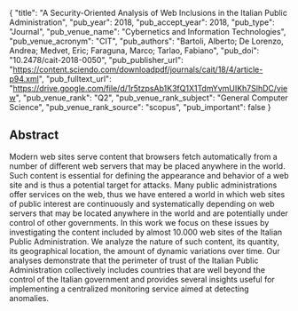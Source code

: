 {
  "title": "A Security-Oriented Analysis of Web Inclusions in the Italian Public Administration",
  "pub_year": 2018,
  "pub_accept_year": 2018,
  "pub_type": "Journal",
  "pub_venue_name": "Cybernetics and Information Technologies",
  "pub_venue_acronym": "CIT",
  "pub_authors": "Bartoli, Alberto; De Lorenzo, Andrea; Medvet, Eric; Faraguna, Marco; Tarlao, Fabiano",
  "pub_doi": "10.2478/cait-2018-0050",
  "pub_publisher_url": "https://content.sciendo.com/downloadpdf/journals/cait/18/4/article-p94.xml",
  "pub_fulltext_url": "https://drive.google.com/file/d/1r5tzpsAb1K3fQ1X1TdmYvmUIKh7SlhDC/view",
  "pub_venue_rank": "Q2",
  "pub_venue_rank_subject": "General Computer Science",
  "pub_venue_rank_source": "scopus",
  "pub_important": false
}

## Abstract
Modern web sites serve content that browsers fetch automatically from a number of different web servers that may be placed anywhere in the world. Such content is essential for defining the appearance and behavior of a web site and is thus a potential target for attacks. Many public administrations offer services on the web, thus we have entered a world in which web sites of public interest are continuously and systematically depending on web servers that may be located anywhere in the world and are potentially under control of other governments. In this work we focus on these issues by investigating the content included by almost 10.000 web sites of the Italian Public Administration. We analyze the nature of such content, its quantity, its geographical location, the amount of dynamic variations over time. Our analyses demonstrate that the perimeter of trust of the Italian Public Administration collectively includes countries that are well beyond the control of the Italian government and provides several insights useful for implementing a centralized monitoring service aimed at detecting anomalies.
